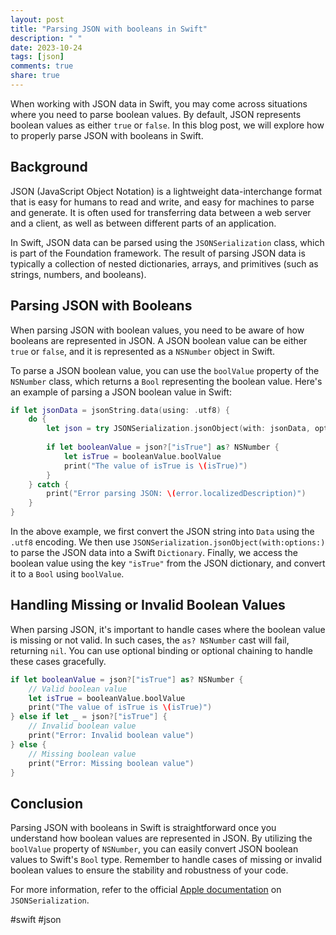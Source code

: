 ```yaml
---
layout: post
title: "Parsing JSON with booleans in Swift"
description: " "
date: 2023-10-24
tags: [json]
comments: true
share: true
---
```


When working with JSON data in Swift, you may come across situations where you need to parse boolean values. By default, JSON represents boolean values as either `true` or `false`. In this blog post, we will explore how to properly parse JSON with booleans in Swift.

## Background

JSON (JavaScript Object Notation) is a lightweight data-interchange format that is easy for humans to read and write, and easy for machines to parse and generate. It is often used for transferring data between a web server and a client, as well as between different parts of an application.

In Swift, JSON data can be parsed using the `JSONSerialization` class, which is part of the Foundation framework. The result of parsing JSON data is typically a collection of nested dictionaries, arrays, and primitives (such as strings, numbers, and booleans).

## Parsing JSON with Booleans

When parsing JSON with boolean values, you need to be aware of how booleans are represented in JSON. A JSON boolean value can be either `true` or `false`, and it is represented as a `NSNumber` object in Swift.

To parse a JSON boolean value, you can use the `boolValue` property of the `NSNumber` class, which returns a `Bool` representing the boolean value. Here's an example of parsing a JSON boolean value in Swift:

```swift
if let jsonData = jsonString.data(using: .utf8) {
    do {
        let json = try JSONSerialization.jsonObject(with: jsonData, options: []) as? [String: Any]
        
        if let booleanValue = json?["isTrue"] as? NSNumber {
            let isTrue = booleanValue.boolValue
            print("The value of isTrue is \(isTrue)")
        }
    } catch {
        print("Error parsing JSON: \(error.localizedDescription)")
    }
}
```

In the above example, we first convert the JSON string into `Data` using the `.utf8` encoding. We then use `JSONSerialization.jsonObject(with:options:)` to parse the JSON data into a Swift `Dictionary`. Finally, we access the boolean value using the key `"isTrue"` from the JSON dictionary, and convert it to a `Bool` using `boolValue`.

## Handling Missing or Invalid Boolean Values

When parsing JSON, it's important to handle cases where the boolean value is missing or not valid. In such cases, the `as? NSNumber` cast will fail, returning `nil`. You can use optional binding or optional chaining to handle these cases gracefully.

```swift
if let booleanValue = json?["isTrue"] as? NSNumber {
    // Valid boolean value
    let isTrue = booleanValue.boolValue
    print("The value of isTrue is \(isTrue)")
} else if let _ = json?["isTrue"] {
    // Invalid boolean value
    print("Error: Invalid boolean value")
} else {
    // Missing boolean value
    print("Error: Missing boolean value")
}
```

## Conclusion

Parsing JSON with booleans in Swift is straightforward once you understand how boolean values are represented in JSON. By utilizing the `boolValue` property of `NSNumber`, you can easily convert JSON boolean values to Swift's `Bool` type. Remember to handle cases of missing or invalid boolean values to ensure the stability and robustness of your code.

For more information, refer to the official [Apple documentation](https://developer.apple.com/documentation/foundation/jsonserialization) on `JSONSerialization`.

#swift #json